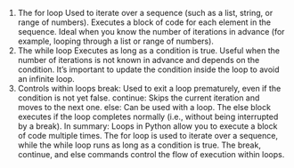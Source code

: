 1. The for loop
Used to iterate over a sequence (such as a list, string, or range of numbers).
Executes a block of code for each element in the sequence.
Ideal when you know the number of iterations in advance (for example, looping through a list or range of numbers).
2. The while loop
Executes as long as a condition is true.
Useful when the number of iterations is not known in advance and depends on the condition.
It’s important to update the condition inside the loop to avoid an infinite loop.
3. Controls within loops
break: Used to exit a loop prematurely, even if the condition is not yet false.
continue: Skips the current iteration and moves to the next one.
else: Can be used with a loop. The else block executes if the loop completes normally (i.e., without being interrupted by a break).
In summary:
Loops in Python allow you to execute a block of code multiple times. The for loop is used to iterate over a sequence, while the while loop runs as long as a condition is true. The break, continue, and else commands control the flow of execution within loops.







